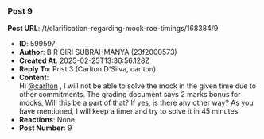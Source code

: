 ### Post 9
**Post URL**: /t/clarification-regarding-mock-roe-timings/168384/9
- **ID**: 599597
- **Author**: B R GIRI SUBRAHMANYA (23f2000573)
- **Created At**: 2025-02-25T13:36:56.128Z
- **Reply To**: Post 3 (Carlton D'Silva, carlton)
- **Content**:  
  Hi <a class="mention" href="/u/carlton">@carlton</a> , I will not be able to solve the mock in the given time due to other commitments. The grading document says 2 marks bonus for mocks. Will this be a part of that? If yes, is there any other way? As you have mentioned, I will keep a timer and try to solve it in 45 minutes.
- **Reactions**: None
- **Post Number**: 9

